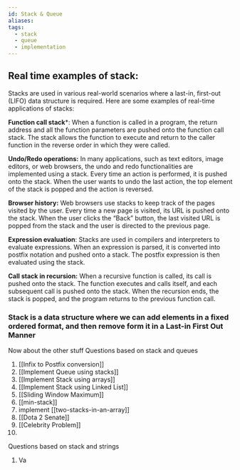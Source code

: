 ```yaml
---
id: Stack & Queue
aliases: 
tags:
  - stack
  - queue
  - implementation
---
```

## Real time examples of stack:

Stacks are used in various real-world scenarios where a last-in, first-out (LIFO) data structure is required. Here are some examples of real-time applications of stacks:

**Function call stack***: When a function is called in a program, the return address and all the function parameters are pushed onto the function call stack. The stack allows the function to execute and return to the caller function in the reverse order in which they were called.

****Undo/Redo operations:**** In many applications, such as text editors, image editors, or web browsers, the undo and redo functionalities are implemented using a stack. Every time an action is performed, it is pushed onto the stack. When the user wants to undo the last action, the top element of the stack is popped and the action is reversed.

****Browser history:**** Web browsers use stacks to keep track of the pages visited by the user. Every time a new page is visited, its URL is pushed onto the stack. When the user clicks the “Back” button, the last visited URL is popped from the stack and the user is directed to the previous page.

****Expression evaluation****: Stacks are used in compilers and interpreters to evaluate expressions. When an expression is parsed, it is converted into postfix notation and pushed onto a stack. The postfix expression is then evaluated using the stack.

****Call stack in recursion:**** When a recursive function is called, its call is pushed onto the stack. The function executes and calls itself, and each subsequent call is pushed onto the stack. When the recursion ends, the stack is popped, and the program returns to the previous function call.
### Stack is a data structure where we can add elements in a fixed ordered format, and then remove form it in a Last-in First Out Manner

Now about the other stuff
Questions based on stack and queues
1. [[Infix to Postfix conversion]]
2. [[Implement Queue using stacks]]
3. [[Implement Stack using arrays]]
4. [[Implement Stack using Linked List]]
5. [[Sliding Window Maximum]]
6. [[min-stack]]
7. implement [[two-stacks-in-an-array]]
8. [[Dota 2 Senate]]
9. [[Celebrity Problem]]
10. 


Questions based on stack and strings
1. Va
